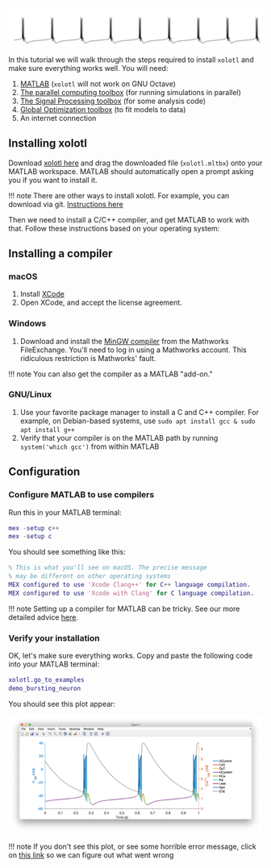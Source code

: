 ![](../images/getting-started-hero.png)

In this tutorial we will walk through the steps required to install `xolotl`
and make sure everything works well. You will need:

1. [MATLAB](https://www.mathworks.com/products/matlab.html) 	(`xolotl` will not work on GNU Octave)
2. [The parallel computing toolbox](https://www.mathworks.com/products/parallel-computing.html) (for running simulations in parallel)
3. [The Signal Processing toolbox](https://www.mathworks.com/products/signal.html) (for some analysis code)
4. [Global Optimization toolbox](https://www.mathworks.com/products/global-optimization.html) (to fit models to data)
5. An internet connection

## Installing xolotl

Download [xolotl here](https://github.com/sg-s/xolotl/releases/latest/) and drag the downloaded file (`xolotl.mltbx`) onto your MATLAB workspace. MATLAB should automatically open a prompt asking you if you want to install it.

!!! note
    There are other ways to install xolotl. For example, you can download via git. [Instructions here](https://xolotl.readthedocs.io/en/master/how-to/install-configure/#using-git)


Then we need to install a C/C++ compiler, and get MATLAB to work with that. Follow these instructions based on your operating system:

## Installing a compiler

### macOS

1. Install [XCode](https://developer.apple.com/xcode/)
2. Open XCode, and accept the license agreement.


### Windows

1. Download and install the [MinGW compiler](https://www.mathworks.com/matlabcentral/fileexchange/52848-matlab-support-for-mingw-w64-c-c-compiler) from the Mathworks FileExchange. You'll need to log in using a Mathworks account. This ridiculous restriction is Mathworks' fault.

!!! note
    You can also get the compiler as a MATLAB "add-on."


### GNU/Linux

1. Use your favorite package manager to install a C and C++ compiler. For example, on Debian-based systems, use `sudo apt install gcc & sudo apt install g++`
2. Verify that your compiler is on the MATLAB path by running `system('which gcc')` from within MATLAB

## Configuration

### Configure MATLAB to use compilers

Run this in your MATLAB terminal:

```matlab
mex -setup c++
mex -setup c
```

You should see something like this:

```matlab
% This is what you'll see on macOS. The precise message
% may be different on other operating systems
MEX configured to use 'Xcode Clang++' for C++ language compilation.
MEX configured to use 'Xcode with Clang' for C language compilation.
```

!!! note
    Setting up a compiler for MATLAB can be tricky. See our more detailed advice [here](https://xolotl.readthedocs.io/en/master/how-to/install-configure/#compilers-on-gnulinux).

### Verify your installation

OK, let's make sure everything works. Copy and paste the following code into your MATLAB terminal:

```matlab
xolotl.go_to_examples
demo_bursting_neuron
```

You should see this plot appear:


![](../images/bursting-neuron.png)


!!! note
    If you don't see this plot, or see some horrible error message, click on [this link](../troubleshooting.md) so we can figure out what went wrong
